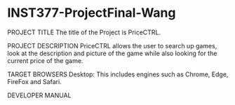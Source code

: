 # INST377-ProjectFinal-Wang

PROJECT TITLE
The title of the Project is PriceCTRL.

PROJECT DESCRIPTION
PriceCTRL allows the user to search up games, look at the description and picture of the game while also looking for the current price of the game.

TARGET BROWSERS
Desktop: This includes engines such as Chrome, Edge, FireFox and Safari.

DEVELOPER MANUAL

